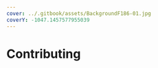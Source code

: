 ```yaml
---
cover: ../.gitbook/assets/BackgroundF186-01.jpg
coverY: -1047.1457577955039
---
```


# Contributing

